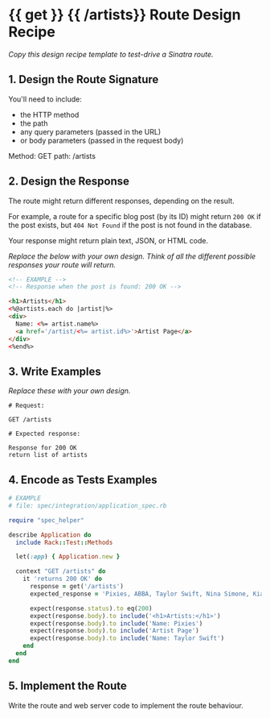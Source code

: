 # {{ get }} {{ /artists}} Route Design Recipe

_Copy this design recipe template to test-drive a Sinatra route._

## 1. Design the Route Signature

You'll need to include:
  * the HTTP method
  * the path
  * any query parameters (passed in the URL)
  * or body parameters (passed in the request body)

  Method: GET
  path: /artists

## 2. Design the Response

The route might return different responses, depending on the result.

For example, a route for a specific blog post (by its ID) might return `200 OK` if the post exists, but `404 Not Found` if the post is not found in the database.

Your response might return plain text, JSON, or HTML code. 

_Replace the below with your own design. Think of all the different possible responses your route will return._

```html
<!-- EXAMPLE -->
<!-- Response when the post is found: 200 OK -->

<h1>Artists</h1>
<%@artists.each do |artist|%>
<div>
  Name: <%= artist.name%>
  <a href='/artist/<%= artist.id%>'>Artist Page</a>
</div>
<%end%>

```

## 3. Write Examples

_Replace these with your own design._

```
# Request:

GET /artists

# Expected response:

Response for 200 OK
return list of artists
```

## 4. Encode as Tests Examples

```ruby
# EXAMPLE
# file: spec/integration/application_spec.rb

require "spec_helper"

describe Application do
  include Rack::Test::Methods

  let(:app) { Application.new }

  context "GET /artists" do
    it 'returns 200 OK' do
      response = get('/artists')
      expected_response = 'Pixies, ABBA, Taylor Swift, Nina Simone, Kiasmos'

      expect(response.status).to eq(200)
      expect(response.body).to include('<h1>Artists:</h1>')
      expect(response.body).to include('Name: Pixies')
      expect(response.body).to include('Artist Page')
      expect(response.body).to include('Name: Taylor Swift')
    end
  end
end
```

## 5. Implement the Route

Write the route and web server code to implement the route behaviour.